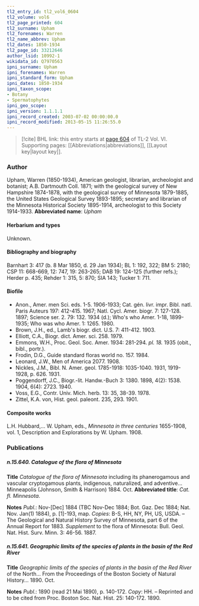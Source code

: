 ```yaml
---
tl2_entry_id: tl2_vol6_0604
tl2_volume: vol6
tl2_page_printed: 604
tl2_surname: Upham
tl2_forenames: Warren
tl2_name_abbrev: Upham
tl2_dates: 1850-1934
tl2_page_id: 33212646
author_lsid: 10992-1
wikidata_id: Q7970563
ipni_surname: Upham
ipni_forenames: Warren
ipni_standard_form: Upham
ipni_dates: 1850-1934
ipni_taxon_scope: 
- Botany
- Spermatophytes
ipni_geo_scope: 
ipni_version: 1.1.1.1
ipni_record_created: 2003-07-02 00:00:00.0
ipni_record_modified: 2013-05-15 11:26:55.0
---
```



> [!cite] BHL link: this entry starts at [page 604](https://www.biodiversitylibrary.org/page/33212646) of TL-2 Vol. VI.
> Supporting pages: [[Abbreviations|abbreviations]], [[Layout key|layout key]].

### Author

Upham, Warren (1850-1934), American geologist, librarian, archeologist and botanist; A.B. Dartmouth Coll. 1871; with the geological survey of New Hampshire 1874-1878, with the geological survey of Minnesota 1879-1885, the United States Geological Survey 1893-1895; secretary and librarian of the Minnesota Historical Society 1895-1914, archeologist to this Society 1914-1933. 
**Abbreviated name**: *Upham*

#### Herbarium and types

Unknown.

#### Bibliography and biography

Barnhart 3: 417 (b. 8 Mar 1850, d. 29 Jan 1934); BL 1: 192, 322; BM 5: 2180; CSP 11: 668-669, 12: 747, 19: 263-265; DAB 19: 124-125 (further refs.); Herder p. 435; Rehder 1: 315, 5: 870; SIA 143; Tucker 1: 711.

#### Biofile

- Anon., Amer. men Sci. eds. 1-5. 1906-1933; Cat. gén. livr. impr. Bibl. natl. Paris Auteurs 197: 412-415. 1967; Natl. Cycl. Amer. biogr. 7: 127-128. 1897; Science ser. 2. 79: 132. 1934 (d.); Who's who Amer. 1-18, 1899-1935; Who was who Amer. 1: 1265. 1980.
- Brown, J.H., ed., Lamb's biogr. dict. U.S. 7: 411-412. 1903.
- Elliott, C.A., Biogr. dict. Amer. sci. 258. 1979.
- Emmons, W.H., Proc. Geol. Soc. Amer. 1934: 281-294. *pl. 18.* 1935 (obit., bibl., portr.).
- Frodin, D.G., Guide standard floras world no. 157. 1984.
- Leonard, J.W., Men of America 2077. 1908.
- Nickles, J.M., Bibl. N. Amer. geol. 1785-1918: 1035-1040. 1931, 1919-1928, p. 626. 1931.
- Poggendorff, J.C., Biogr.-lit. Handw.-Buch 3: 1380. 1898, 4(2): 1538. 1904, 6(4): 2723. 1940.
- Voss, E.G., Contr. Univ. Mich. herb. 13: 35, 38-39. 1978.
- Zittel, K.A. von, Hist. geol. paleont. 235, 293. 1901.

#### Composite works

L.H. Hubbard,... W. Upham, eds., *Minnesota in three centuries* 1655-1908, vol. 1, Description and Explorations by W. Upham. 1908.

### Publications

##### n.15.640. Catalogue of the flora of Minnesota

**Title**
*Catalogue of the flora of Minnesota* including its phanerogamous and vascular cryptogamous plants, indigenous, naturalized, and adventive... Minneapolis (Johnson, Smith & Harrison) 1884. Oct.
**Abbreviated title**: *Cat. fl. Minnesota*.

**Notes**
*Publ*.: Nov-\[Dec\] 1884 (TBC Nov-Dec 1884; Bot. Gaz. Dec 1884; Nat. Nov. Jan(1) 1884), p. \[1\]-193, map. *Copies*: B-S, HH, NY, PH, US, USDA. – The Geological and Natural History Survey of Minnesota, part 6 of the Annual Report for 1883.
*Supplement* to the flora of Minnesota: Bull. Geol. Nat. Hist. Surv. Minn. 3: 46-56. 1887.

##### n.15.641. Geographic limits of the species of plants in the basin of the Red River

**Title**
*Geographic limits of the species of plants in the basin of the Red River* of the North... From the Proceedings of the Boston Society of Natural History... 1890. Oct.

**Notes**
*Publ*.: 1890 (read 21 Mai 1890), p. 140-172. *Copy*: HH. – Reprinted and to be cited from Proc. Boston Soc. Nat. Hist. 25: 140-172. 1890.

